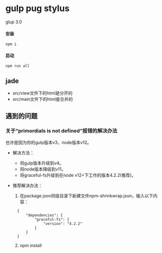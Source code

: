  
# gulp pug stylus
glup 3.0

#### 安装

```
npm i

```

#### 启动

```
npm run all
```


## jade 
* src/view文件下的html是分开的
* src/main文件下的html是合并的



## 遇到的问题

### 关于“primordials is not defined”报错的解决办法
   
也许是因为你的gulp版本v3，node版本v12。

* 解决方法：
  - 将gulp版本升级到v4。
  - 将node版本降级到v11。
  - 将graceful-fs升级到在node v12+下工作的版本4.2.2(推荐)。

* 推荐解决办法：

  1. 在package.json同级目录下新建文件npm-shrinkwrap.json，输入以下内容：

    ```
      {
          "dependencies": {
              "graceful-fs": {
                  "version": "4.2.2"
              }
          }
      }

    ```

  2. npm install

